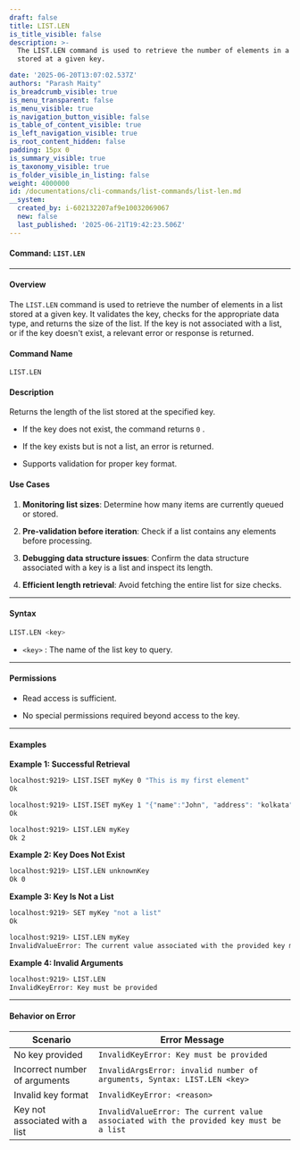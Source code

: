 ```yaml
---
draft: false
title: LIST.LEN
is_title_visible: false
description: >-
  The LIST.LEN command is used to retrieve the number of elements in a list
  stored at a given key. 

date: '2025-06-20T13:07:02.537Z'
authors: "Parash Maity"
is_breadcrumb_visible: true
is_menu_transparent: false
is_menu_visible: true
is_navigation_button_visible: false
is_table_of_content_visible: true
is_left_navigation_visible: true
is_root_content_hidden: false
padding: 15px 0
is_summary_visible: true
is_taxonomy_visible: true
is_folder_visible_in_listing: false
weight: 4000000
id: /documentations/cli-commands/list-commands/list-len.md
__system:
  created_by: i-602132207af9e10032069067
  new: false
  last_published: '2025-06-21T19:42:23.506Z'
---
```

#### Command: `LIST.LEN` 

***

#### Overview

The `LIST.LEN` command is used to retrieve the number of elements in a list stored at a given key. It validates the key, checks for the appropriate data type, and returns the size of the list. If the key is not associated with a list, or if the key doesn't exist, a relevant error or response is returned.

#### Command Name

 `LIST.LEN` 

#### Description

Returns the length of the list stored at the specified key.

* If the key does not exist, the command returns `0` .

* If the key exists but is not a list, an error is returned.

* Supports validation for proper key format.

#### Use Cases

1. **Monitoring list sizes**: Determine how many items are currently queued or stored.

2. **Pre-validation before iteration**: Check if a list contains any elements before processing.

3. **Debugging data structure issues**: Confirm the data structure associated with a key is a list and inspect its length.

4. **Efficient length retrieval**: Avoid fetching the entire list for size checks.

***

#### Syntax

```bash 
LIST.LEN <key>
```

*  `<key>` : The name of the list key to query.

***

#### Permissions

* Read access is sufficient.

* No special permissions required beyond access to the key.

***

#### Examples

**Example 1: Successful Retrieval**

```bash 
localhost:9219> LIST.ISET myKey 0 "This is my first element"
Ok

localhost:9219> LIST.ISET myKey 1 "{"name":"John", "address": "kolkata"}"
Ok

localhost:9219> LIST.LEN myKey
Ok 2
```

**Example 2: Key Does Not Exist**

```bash 
localhost:9219> LIST.LEN unknownKey
Ok 0
```

**Example 3: Key Is Not a List**

```bash 
localhost:9219> SET myKey "not a list"
Ok

localhost:9219> LIST.LEN myKey
InvalidValueError: The current value associated with the provided key must be a list
```

**Example 4: Invalid Arguments**

```bash 
localhost:9219> LIST.LEN
InvalidKeyError: Key must be provided
```

***

#### Behavior on Error

| Scenario                       | Error Message                                                                            |
| ------------------------------ | ---------------------------------------------------------------------------------------- |
| No key provided                |  `InvalidKeyError: Key must be provided`                                                 |
| Incorrect number of arguments  |  `InvalidArgsError: invalid number of arguments, Syntax: LIST.LEN <key>`                 |
| Invalid key format             |  `InvalidKeyError: <reason>`                                                             |
| Key not associated with a list |  `InvalidValueError: The current value associated with the provided key must be a list`  |


 
